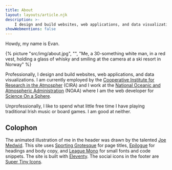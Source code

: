 ```yaml
---
title: About
layout: layouts/article.njk
description: >-
    I design and build websites, web applications, and data visualizations.
showWebmentions: false
---
```


Howdy, my name is Evan.

{% picture "src/img/about.jpg", "", "Me, a 30-something white man, in a red vest, holding a glass of whisky and smiling at the camera at a ski resort in Norway" %}

Professionally, I design and build websites, web applications, and data visualizations. I
am currently employed by the [Cooperative Institute for Research in the
Atmospher](https://www.cira.colostate.edu/) (CIRA) and I work at the [National Oceanic and
Atmospheric Administration](https://noaa.gov) (NOAA) where I am the web developer for
[Science On a Sphere](https://sos.noaa.gov).

Unprofessionally, I like to spend what little free time I have playing traditional Irish
music or board games. I am good at neither.

## Colophon

The animated illustration of me in the header was drawn by the talented [Joe
Medwid](http://joemedwid.com/). This site uses [Sporting
Grotesque](https://velvetyne.fr/fonts/sporting-grotesque/) for page titles,
[Epilogue](https://www.etceteratype.co/epilogue) for headings and body copy, and
[League Mono](https://www.theleagueofmoveabletype.com/league-mono) for small
fonts and code snippets. The site is built with [Eleventy](https://11ty.dev).
The social icons in the footer are [Super Tiny
Icons](https://edent.github.io/SuperTinyIcons/).
